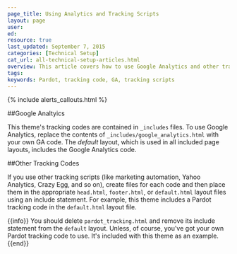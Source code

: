 ```yaml
---
page_title: Using Analytics and Tracking Scripts
layout: page
user:
ed: 
resource: true
last_updated: September 7, 2015
categories: [Technical Setup]
cat_url: all-technical-setup-articles.html
overview: This article covers how to use Google Analytics and other tracking scripts with this theme.
tags:
keywords: Pardot, tracking code, GA, tracking scripts
---
```

{% include alerts_callouts.html %}

##Google Analtyics

This theme's tracking codes are contained in ```_includes``` files. To use Google Analytics, replace the contents of ```_includes/google_analytics.html``` with your own GA code. The _default_ layout, which is used in all included page layouts, includes the Google Analytics code.

##Other Tracking Codes

If you use other tracking scripts (like marketing automation, Yahoo Analytics, Crazy Egg, and so on), create files for each code and then place them in the appropriate ```head.html```, ```footer.html```, or ```default.html``` layout files using an include statement. For example, this theme includes a Pardot tracking code in the ```default.html``` layout file.

{{info}} You should delete ```pardot_tracking.html``` and remove its include statement from the ```default``` layout. Unless, of course, you've got your own Pardot tracking code to use. It's included with this theme as an example.{{end}}
